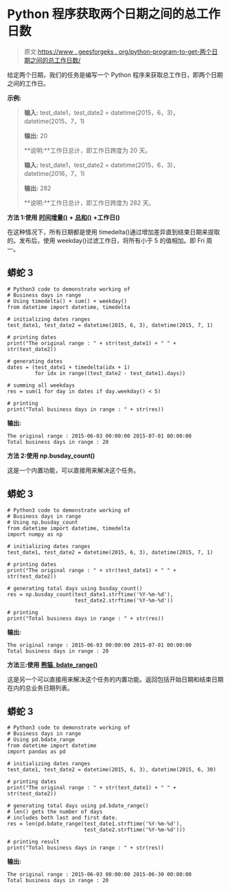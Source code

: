# Python 程序获取两个日期之间的总工作日数

> 原文:[https://www . geesforgeks . org/python-program-to-get-两个日期之间的总工作日数/](https://www.geeksforgeeks.org/python-program-to-get-total-business-days-between-two-dates/)

给定两个日期，我们的任务是编写一个 Python 程序来获取总工作日，即两个日期之间的工作日。

**示例:**

> **输入:** test_date1，test_date2 = datetime(2015，6，3)，datetime(2015，7，1)
> 
> **输出:** 20
> 
> **说明:**工作日总计，即工作日跨度为 20 天。
> 
> **输入:** test_date1，test_date2 = datetime(2015，6，3)，datetime(2016，7，1)
> 
> **输出:** 282
> 
> **说明:**工作日总计，即工作日跨度为 282 天。

**方法 1:使用** [**时间增量()**](https://www.geeksforgeeks.org/python-datetime-timedelta-function/) **+** [**总和()**](https://www.geeksforgeeks.org/sum-function-python/) **+工作日()**

在这种情况下，所有日期都是使用 timedelta()通过增加差异直到结束日期来提取的。发布后，使用 weekday()过滤工作日，将所有小于 5 的值相加。即 Fri 周一。

## 蟒蛇 3

```
# Python3 code to demonstrate working of
# Business days in range
# Using timedelta() + sum() + weekday()
from datetime import datetime, timedelta

# initializing dates ranges
test_date1, test_date2 = datetime(2015, 6, 3), datetime(2015, 7, 1)

# printing dates
print("The original range : " + str(test_date1) + " " + str(test_date2))

# generating dates
dates = (test_date1 + timedelta(idx + 1)
         for idx in range((test_date2 - test_date1).days))

# summing all weekdays
res = sum(1 for day in dates if day.weekday() < 5)

# printing
print("Total business days in range : " + str(res))
```

**输出:**

```
The original range : 2015-06-03 00:00:00 2015-07-01 00:00:00
Total business days in range : 20
```

**方法 2:使用 np.busday_count()**

这是一个内置功能，可以直接用来解决这个任务。

## 蟒蛇 3

```
# Python3 code to demonstrate working of
# Business days in range
# Using np.busday_count
from datetime import datetime, timedelta
import numpy as np

# initializing dates ranges 
test_date1, test_date2 = datetime(2015, 6, 3), datetime(2015, 7, 1)

# printing dates 
print("The original range : " + str(test_date1) + " " + str(test_date2))

# generating total days using busday_count()
res = np.busday_count(test_date1.strftime('%Y-%m-%d'),
                      test_date2.strftime('%Y-%m-%d'))

# printing 
print("Total business days in range : " + str(res))
```

**输出:**

```
The original range : 2015-06-03 00:00:00 2015-07-01 00:00:00
Total business days in range : 20
```

**方法三:使用** [**熊猫. bdate_range()**](https://www.geeksforgeeks.org/pandas-bdate_range-function-in-python/)

这是另一个可以直接用来解决这个任务的内置功能。返回包括开始日期和结束日期在内的总业务日期列表。

## 蟒蛇 3

```
# Python3 code to demonstrate working of
# Business days in range
# Using pd.bdate_range
from datetime import datetime
import pandas as pd

# initializing dates ranges
test_date1, test_date2 = datetime(2015, 6, 3), datetime(2015, 6, 30)

# printing dates
print("The original range : " + str(test_date1) + " " + str(test_date2))

# generating total days using pd.bdate_range()
# len() gets the number of days
# includes both last and first date.
res = len(pd.bdate_range(test_date1.strftime('%Y-%m-%d'),
                         test_date2.strftime('%Y-%m-%d')))

# printing result
print("Total business days in range : " + str(res))
```

**输出:**

```
The original range : 2015-06-03 00:00:00 2015-06-30 00:00:00
Total business days in range : 20
```